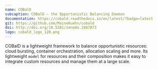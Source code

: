 ```yaml
---
name: COBalD
subcaption: COBalD – the Opportunistic Balancing Daemon
documentation: https://cobald.readthedocs.io/en/latest/?badge=latest
git: https://github.com/MaineKuehn/cobald
doi: http://doi.org/10.5281/zenodo.1887873
logo: cobald_logo_120.png
---
```


COBalD is a lightweight framework to balance opportunistic resources: cloud bursting, container orchestration, allocation scaling and more. Its lightweight `model` for resources and their composition makes it easy to integrate custom resources and manage them at a large scale.
